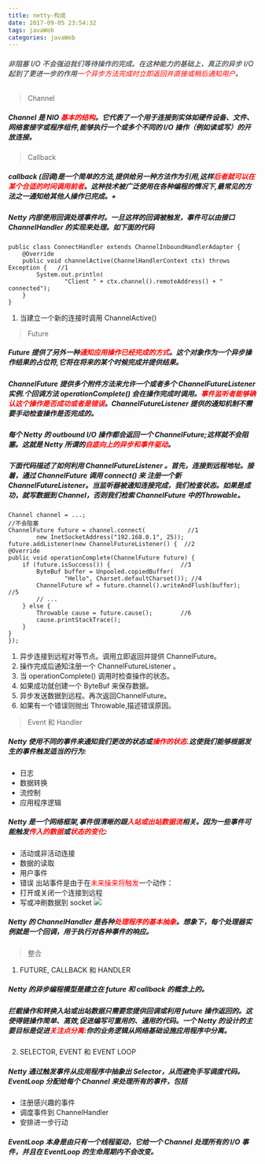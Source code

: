 ```yaml
---
title: netty-构成
date: 2017-09-05 23:54:32
tags: javaWeb
categories: javaWeb
---
```


###### 非阻塞 I/O 不会强迫我们等待操作的完成。在这种能力的基础上，真正的异步 I/O 起到了更进一步的作用<font color="#FF0000">一个异步方法完成时立即返回并直接或稍后通知用户</font>。
>Channel

##### Channel 是 NIO <font color="#FF0000">基本的结构</font>。它代表了一个用于连接到实体如硬件设备、文件、网络套接字或程序组件,能够执行一个或多个不同的 I/O 操作（例如读或写）的开放连接。

>Callback

##### callback (回调)是一个简单的方法,提供给另一种方法作为引用,这样<font color="#FF0000">后者就可以在某个合适的时间调用前者</font>。这种技术被广泛使用在各种编程的情况下,最常见的方法之一通知给其他人操作已完成。+

##### Netty 内部使用回调处理事件时。一旦这样的回调被触发，事件可以由接口 ChannelHandler 的实现来处理。如下面的代码

```
public class ConnectHandler extends ChannelInboundHandlerAdapter {
    @Override
    public void channelActive(ChannelHandlerContext ctx) throws Exception {   //1
        System.out.println(
                "Client " + ctx.channel().remoteAddress() + " connected");
    }
}
```
1. 当建立一个新的连接时调用 ChannelActive()

> Future

##### Future 提供了另外一种<font color="#FF0000">通知应用操作已经完成的方式</font>。这个对象作为一个异步操作结果的占位符,它将在将来的某个时候完成并提供结果。

##### ChannelFuture 提供多个附件方法来允许一个或者多个 ChannelFutureListener 实例.个回调方法 operationComplete() 会在操作完成时调用。<font color="#FF0000">事件监听者能够确认这个操作是否成功或者是错误</font>。ChannelFutureListener 提供的通知机制不需要手动检查操作是否完成的。

##### 每个 Netty 的 outbound I/O 操作都会返回一个 ChannelFuture;这样就不会阻塞。这就是 Netty 所谓的<font color="#FF0000">自底向上的异步和事件驱动</font>。

##### 下面代码描述了如何利用 ChannelFutureListener 。首先，连接到远程地址。接着，通过 ChannelFuture 调用 connect() 来 注册一个新ChannelFutureListener。当监听器被通知连接完成，我们检查状态。如果是成功，就写数据到 Channel，否则我们检索 ChannelFuture 中的Throwable。

```
Channel channel = ...;
//不会阻塞
ChannelFuture future = channel.connect(            //1
        new InetSocketAddress("192.168.0.1", 25));
future.addListener(new ChannelFutureListener() {  //2
@Override
public void operationComplete(ChannelFuture future) {
    if (future.isSuccess()) {                    //3
        ByteBuf buffer = Unpooled.copiedBuffer(
                "Hello", Charset.defaultCharset()); //4
        ChannelFuture wf = future.channel().writeAndFlush(buffer);                //5
        // ...
    } else {
        Throwable cause = future.cause();        //6
        cause.printStackTrace();
    }
}
});
```
1. 异步连接到远程对等节点。调用立即返回并提供 ChannelFuture。
2. 操作完成后通知注册一个 ChannelFutureListener 。
3. 当 operationComplete() 调用时检查操作的状态。
4. 如果成功就创建一个 ByteBuf 来保存数据。
5. 异步发送数据到远程。再次返回ChannelFuture。
6. 如果有一个错误则抛出 Throwable,描述错误原因。
> Event 和 Handler
##### Netty 使用不同的事件来通知我们更改的状态或<font color="#FF0000">操作的状态</font>.这使我们能够根据发生的事件触发适当的行为:
- 日志
- 数据转换
- 流控制
- 应用程序逻辑
##### Netty 是一个网络框架,事件很清晰的跟<font color="#FF0000">入站或出站数据流</font>相关。因为一些事件可能触发<font color="#FF0000">传入的数据</font>或<font color="#FF0000">状态的变化</font>:
- 活动或非活动连接
- 数据的读取
- 用户事件
- 错误
出站事件是由于在<font color="#FF0000">未来操来将触发</font>一个动作：
- 打开或关闭一个连接到远程
- 写或冲刷数据到 socket
![](https://ww1.sinaimg.cn/large/005Y4715gy1fj948oocb5j30k507gjtl.jpg)
##### Netty 的 ChannelHandler 是各种<font color="#FF0000">处理程序的基本抽象</font>。想象下，每个处理器实例就是一个回调，用于执行对各种事件的响应。
>整合

1. FUTURE, CALLBACK 和 HANDLER
##### Netty 的异步编程模型是建立在 future 和 callback 的概念上的。

##### 拦截操作和转换入站或出站数据只需要您提供回调或利用 future 操作返回的。这使得链操作简单、高效,促进编写可重用的、通用的代码。一个 Netty 的设计的主要目标是促进<font color="#FF0000">关注点分离</font>:你的业务逻辑从网络基础设施应用程序中分离。
2. SELECTOR, EVENT 和 EVENT LOOP
##### Netty 通过触发事件从应用程序中抽象出 Selector，从而避免手写调度代码。EventLoop 分配给每个 Channel 来处理所有的事件，包括
- 注册感兴趣的事件
- 调度事件到 ChannelHandler
- 安排进一步行动
##### EventLoop 本身是由只有一个线程驱动，它给一个 Channel 处理所有的 I/O 事件，并且在 EventLoop 的生命周期内不会改变。

